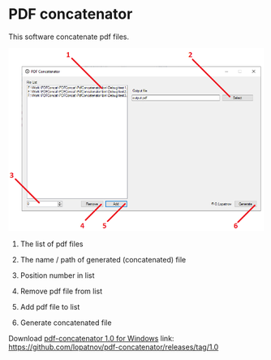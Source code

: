 # PDF concatenator

This software concatenate pdf files.

![screenshot](./images/screenshot.png)

1. The list of pdf files

2. The name / path of generated (concatenated) file

3. Position number in list

4. Remove pdf file from list

5. Add pdf file to list

6. Generate concatenated file

Download [pdf-concatenator 1.0 for Windows](https://github.com/lopatnov/pdf-concatenator/releases/tag/1.0) link: https://github.com/lopatnov/pdf-concatenator/releases/tag/1.0






























